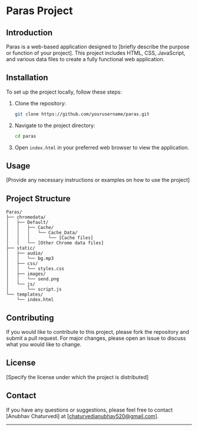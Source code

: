 # Paras Project

## Introduction

Paras is a web-based application designed to [briefly describe the purpose or function of your project]. This project includes HTML, CSS, JavaScript, and various data files to create a fully functional web application.


## Installation

To set up the project locally, follow these steps:

1. Clone the repository:
    ```bash
    git clone https://github.com/yourusername/paras.git
    ```
2. Navigate to the project directory:
    ```bash
    cd paras
    ```
3. Open `index.html` in your preferred web browser to view the application.

## Usage

[Provide any necessary instructions or examples on how to use the project]

## Project Structure

```
Paras/
├── chromedata/
│   ├── Default/
│   │   ├── Cache/
│   │   │   └── Cache_Data/
│   │   │       └── [Cache files]
│   │   └── [Other Chrome data files]
├── static/
│   ├── audio/
│   │   └── bg.mp3
│   ├── css/
│   │   └── styles.css
│   ├── images/
│   │   └── send.png
│   └── js/
│       └── script.js
└── templates/
    └── index.html
```

## Contributing

If you would like to contribute to this project, please fork the repository and submit a pull request. For major changes, please open an issue to discuss what you would like to change.

## License

[Specify the license under which the project is distributed]

## Contact

If you have any questions or suggestions, please feel free to contact [Anubhav Chaturvedi] at [chaturvedianubhav520@gmail.com].

---
